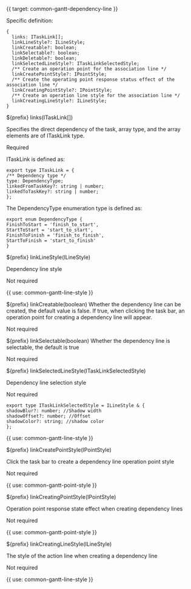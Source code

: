 {{ target: common-gantt-dependency-line }}

Specific definition:

```
{
  links: ITaskLink[];
  linkLineStyle?: ILineStyle;
  linkCreatable?: boolean;
  linkSelectable?: boolean;
  linkDeletable?: boolean;
  linkSelectedLineStyle?: ITaskLinkSelectedStyle;
  /** Create an operation point for the association line */
  linkCreatePointStyle?: IPointStyle;
  /** Create the operating point response status effect of the association line */
  linkCreatingPointStyle?: IPointStyle;
  /** Create an operation line style for the association line */
  linkCreatingLineStyle?: ILineStyle;
}
```

${prefix} links(ITaskLink[])

Specifies the direct dependency of the task, array type, and the array elements are of ITaskLink type.

Required

ITaskLink is defined as:

```
export type ITaskLink = {
/** Dependency type */
type: DependencyType;
linkedFromTaskKey?: string | number;
linkedToTaskKey?: string | number;
};
```

The DependencyType enumeration type is defined as:

```
export enum DependencyType {
FinishToStart = 'finish_to_start',
StartToStart = 'start_to_start',
FinishToFinish = 'finish_to_finish',
StartToFinish = 'start_to_finish'
}
```

${prefix} linkLineStyle(ILineStyle)

Dependency line style

Not required

{{ use: common-gantt-line-style }}

${prefix} linkCreatable(boolean)
Whether the dependency line can be created, the default value is false. If true, when clicking the task bar, an operation point for creating a dependency line will appear.

Not required

${prefix} linkSelectable(boolean)
Whether the dependency line is selectable, the default is true

Not required

${prefix} linkSelectedLineStyle(ITaskLinkSelectedStyle)

Dependency line selection style

Not required

```
export type ITaskLinkSelectedStyle = ILineStyle & {
shadowBlur?: number; //Shadow width
shadowOffset?: number; //Offset
shadowColor?: string; //shadow color
};
```

{{ use: common-gantt-line-style }}

${prefix} linkCreatePointStyle(IPointStyle)

Click the task bar to create a dependency line operation point style

Not required

{{ use: common-gantt-point-style }}

${prefix} linkCreatingPointStyle(IPointStyle)

Operation point response state effect when creating dependency lines

Not required

{{ use: common-gantt-point-style }}

${prefix} linkCreatingLineStyle(ILineStyle)

The style of the action line when creating a dependency line

Not required

{{ use: common-gantt-line-style }}
